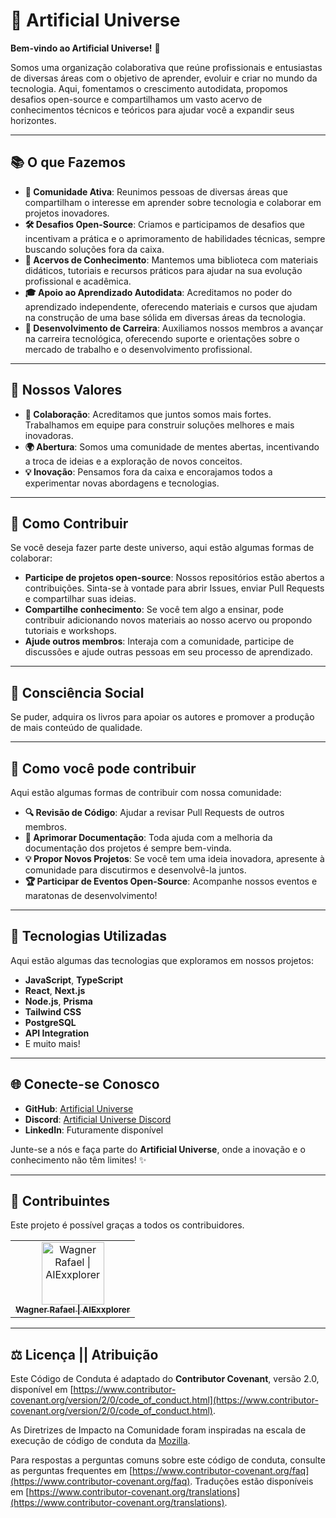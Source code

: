 # 🌌 Artificial Universe

**Bem-vindo ao Artificial Universe!** 🚀

Somos uma organização colaborativa que reúne profissionais e entusiastas de diversas áreas com o objetivo de aprender, evoluir e criar no mundo da tecnologia. Aqui, fomentamos o crescimento autodidata, propomos desafios open-source e compartilhamos um vasto acervo de conhecimentos técnicos e teóricos para ajudar você a expandir seus horizontes.

---

## 📚 O que Fazemos

- **👥 Comunidade Ativa**: Reunimos pessoas de diversas áreas que compartilham o interesse em aprender sobre tecnologia e colaborar em projetos inovadores.
- **🛠 Desafios Open-Source**: Criamos e participamos de desafios que incentivam a prática e o aprimoramento de habilidades técnicas, sempre buscando soluções fora da caixa.
- **📖 Acervos de Conhecimento**: Mantemos uma biblioteca com materiais didáticos, tutoriais e recursos práticos para ajudar na sua evolução profissional e acadêmica.
- **🎓 Apoio ao Aprendizado Autodidata**: Acreditamos no poder do aprendizado independente, oferecendo materiais e cursos que ajudam na construção de uma base sólida em diversas áreas da tecnologia.
- **🚀 Desenvolvimento de Carreira**: Auxiliamos nossos membros a avançar na carreira tecnológica, oferecendo suporte e orientações sobre o mercado de trabalho e o desenvolvimento profissional.

---

## 🌟 Nossos Valores

- **🤝 Colaboração**: Acreditamos que juntos somos mais fortes. Trabalhamos em equipe para construir soluções melhores e mais inovadoras.
- **🌍 Abertura**: Somos uma comunidade de mentes abertas, incentivando a troca de ideias e a exploração de novos conceitos.
- **💡 Inovação**: Pensamos fora da caixa e encorajamos todos a experimentar novas abordagens e tecnologias.

---

## 🤝 Como Contribuir

Se você deseja fazer parte deste universo, aqui estão algumas formas de colaborar:

- **Participe de projetos open-source**: Nossos repositórios estão abertos a contribuições. Sinta-se à vontade para abrir Issues, enviar Pull Requests e compartilhar suas ideias.
- **Compartilhe conhecimento**: Se você tem algo a ensinar, pode contribuir adicionando novos materiais ao nosso acervo ou propondo tutoriais e workshops.
- **Ajude outros membros**: Interaja com a comunidade, participe de discussões e ajude outras pessoas em seu processo de aprendizado.

---

## 🌱 Consciência Social

Se puder, adquira os livros para apoiar os autores e promover a produção de mais conteúdo de qualidade.

---

## 🎯 Como você pode contribuir

Aqui estão algumas formas de contribuir com nossa comunidade:

- **🔍 Revisão de Código**: Ajudar a revisar Pull Requests de outros membros.
- **📝 Aprimorar Documentação**: Toda ajuda com a melhoria da documentação dos projetos é sempre bem-vinda.
- **💡 Propor Novos Projetos**: Se você tem uma ideia inovadora, apresente à comunidade para discutirmos e desenvolvê-la juntos.
- **🏆 Participar de Eventos Open-Source**: Acompanhe nossos eventos e maratonas de desenvolvimento!

---

## 🔧 Tecnologias Utilizadas

Aqui estão algumas das tecnologias que exploramos em nossos projetos:

- **JavaScript**, **TypeScript**
- **React**, **Next.js**
- **Node.js**, **Prisma**
- **Tailwind CSS**
- **PostgreSQL**
- **API Integration**
- E muito mais!

---

## 🌐 Conecte-se Conosco

- **GitHub**: [Artificial Universe](https://github.com/ArtificialUniverse)
- **Discord**: [Artificial Universe Discord](https://discord.gg/7UQ7cz2W)
- **LinkedIn**: Futuramente disponível

Junte-se a nós e faça parte do **Artificial Universe**, onde a inovação e o conhecimento não têm limites! ✨

---

## 🎉 Contribuintes

Este projeto é possível graças a todos os contribuidores.

<table>
  <tr>
    <td align="center">
      <a href="https://github.com/AIExxplorer">
        <img
          src="https://avatars.githubusercontent.com/u/132309825?v=4"
          width="100px;"
          alt="Wagner Rafael | AIExxplorer"
        />
        <br />
        <sub>
          <b>Wagner Rafael | AIExxplorer</b>
        </sub>
      </a>
    </td>
  </tr>
</table>

<!-- ------INSIRA SUA CONTRIBUICAO ACIMA DESTA LINHA -->

<!-- EXEMPLO DE CONTRIBUINTE -->
<!-- <td align="center">
    <a href="LINK DO SEU GITHUB">
      <img
        src="LINK DA SUA FOTO DO GITHUB"
        width="100px;"
        alt="SEU NOME"
        />
      <br />
      <sub>
        <b>SEU NOME</b>
      </sub>
    </a>
</td> -->

---

## ⚖️ Licença || Atribuição

Este Código de Conduta é adaptado do **Contributor Covenant**, versão 2.0, disponível em [https://www.contributor-covenant.org/version/2/0/code_of_conduct.html](https://www.contributor-covenant.org/version/2/0/code_of_conduct.html).

As Diretrizes de Impacto na Comunidade foram inspiradas na escala de execução de código de conduta da [Mozilla](https://github.com/mozilla/diversity).

Para respostas a perguntas comuns sobre este código de conduta, consulte as perguntas frequentes em [https://www.contributor-covenant.org/faq](https://www.contributor-covenant.org/faq). Traduções estão disponíveis em [https://www.contributor-covenant.org/translations](https://www.contributor-covenant.org/translations).
